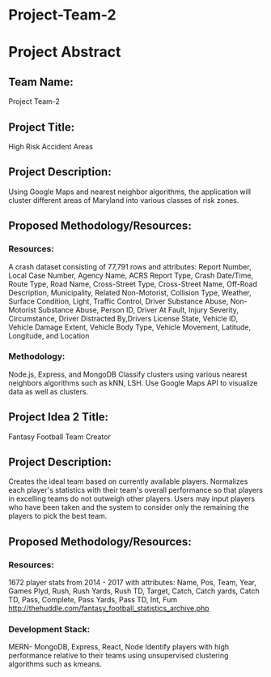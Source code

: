 Project-Team-2
==============

# Project Abstract

## Team Name: 
Project Team-2
## Project Title: 
High Risk Accident Areas
## Project Description:
Using Google Maps and nearest neighbor algorithms, the application will cluster different areas of Maryland into various classes of risk zones. 
## Proposed Methodology/Resources:
### Resources:
A crash dataset consisting of 77,791 rows and attributes:
Report Number, Local Case Number, Agency Name, ACRS Report Type,	Crash Date/Time, Route Type, Road Name,	Cross-Street Type,	Cross-Street Name, Off-Road Description, Municipality, Related Non-Motorist, Collision Type, Weather, Surface Condition, Light, Traffic Control, Driver Substance Abuse, Non-Motorist Substance Abuse, Person ID, Driver At Fault, Injury Severity, Circumstance, Driver Distracted By,Drivers License State,	Vehicle ID, Vehicle Damage Extent, Vehicle Body Type, Vehicle Movement, Latitude, Longitude, and Location
### Methodology:
Node.js, Express, and MongoDB
Classify clusters using various nearest neighbors algorithms such as kNN, LSH. Use Google Maps API to visualize data as well as clusters.













## Project Idea 2 Title: 
Fantasy Football Team Creator
## Project Description:
Creates the ideal team based on currently available players. Normalizes each player's statistics with their team's overall performance so that players in excelling teams do not outweigh other players. Users may input players who have been taken and the system to consider only the remaining the players to pick the best team. 
## Proposed Methodology/Resources:
### Resources:
1672 player stats from 2014 - 2017 with attributes:
Name, Pos, Team, Year, Games Plyd, Rush, Rush Yards, Rush TD, Target, Catch, Catch yards, Catch TD, Pass, Complete, Pass Yards, Pass TD, Int, Fum
http://thehuddle.com/fantasy_football_statistics_archive.php

### Development Stack:
MERN- MongoDB, Express, React, Node
Identify players with high performance relative to their teams using unsupervised clustering algorithms such as kmeans. 
